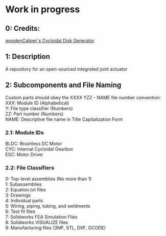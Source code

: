 # Work in progress
## 0: Credits:
[woodenCaliper's Cycloidal Disk Generator](https://github.com/woodenCaliper/CycloidalDrive)  

## 1: Description
A repository for an open-sourced integrated joint actuator  

## 2: Subcomponents and File Naming
Custom parts should obey the XXXX YZZ - NAME file number convention:  
XXX: Module ID (Alphabetical)  
Y: File type classifier (Numbers)  
ZZ: Part number (Numbers)  
NAME: Descriptive file name in Title Capitalization Form  

### 2.1: Module IDs  
BLDC: Brushless DC Motor  
CYC: Internal Cycloidal Gearbox  
ESC: Motor Driver  

### 2.2: File Classifiers
0: Top-level assemblies (No more than 1)  
1: Subassemblies  
2: Equation.txt files  
3: Drawings  
4: Individual parts  
5: Wiring, piping, tubing, and weldments   
6: Test fit files  
7: Solidworks FEA Simulation Files  
8: Solidworks VISUALIZE files  
9: Manufacturing files (3MF, STL, DXF, GCODE)  
